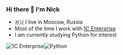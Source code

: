 ### Hi there 👋 I'm Nick

- :ru: I live in Moscow, Russia
- Most of the time I work with [1C Enterprise](https://1c-dn.com/)
- I am currently studying Python for interest

![1C Enterprise](https://img.shields.io/badge/-1C%20Enterprise-yellow)![Python](https://img.shields.io/badge/-Python-blue)